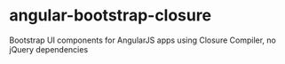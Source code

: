 # angular-bootstrap-closure
Bootstrap UI components for AngularJS apps using Closure Compiler, no jQuery dependencies

